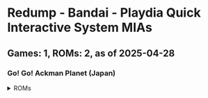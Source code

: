 # Redump - Bandai - Playdia Quick Interactive System MIAs
## Games: 1, ROMs: 2, as of 2025-04-28

### Go! Go! Ackman Planet (Japan)
<details>
<summary>ROMs</summary>

- Go! Go! Ackman Planet (Japan) (Track 1).bin, CRC: 1cbf2c16
- Go! Go! Ackman Planet (Japan) (Track 2).bin, CRC: f1974e93
</details>

